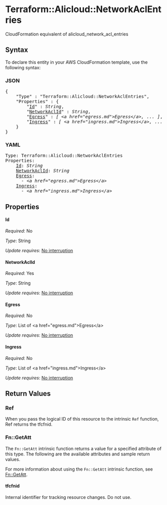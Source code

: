 # Terraform::Alicloud::NetworkAclEntries

CloudFormation equivalent of alicloud_network_acl_entries

## Syntax

To declare this entity in your AWS CloudFormation template, use the following syntax:

### JSON

<pre>
{
    "Type" : "Terraform::Alicloud::NetworkAclEntries",
    "Properties" : {
        "<a href="#id" title="Id">Id</a>" : <i>String</i>,
        "<a href="#networkaclid" title="NetworkAclId">NetworkAclId</a>" : <i>String</i>,
        "<a href="#egress" title="Egress">Egress</a>" : <i>[ &lt;a href=&#34;egress.md&#34;&gt;Egress&lt;/a&gt;, ... ]</i>,
        "<a href="#ingress" title="Ingress">Ingress</a>" : <i>[ &lt;a href=&#34;ingress.md&#34;&gt;Ingress&lt;/a&gt;, ... ]</i>
    }
}
</pre>

### YAML

<pre>
Type: Terraform::Alicloud::NetworkAclEntries
Properties:
    <a href="#id" title="Id">Id</a>: <i>String</i>
    <a href="#networkaclid" title="NetworkAclId">NetworkAclId</a>: <i>String</i>
    <a href="#egress" title="Egress">Egress</a>: <i>
      - &lt;a href=&#34;egress.md&#34;&gt;Egress&lt;/a&gt;</i>
    <a href="#ingress" title="Ingress">Ingress</a>: <i>
      - &lt;a href=&#34;ingress.md&#34;&gt;Ingress&lt;/a&gt;</i>
</pre>

## Properties

#### Id

_Required_: No

_Type_: String

_Update requires_: [No interruption](https://docs.aws.amazon.com/AWSCloudFormation/latest/UserGuide/using-cfn-updating-stacks-update-behaviors.html#update-no-interrupt)

#### NetworkAclId

_Required_: Yes

_Type_: String

_Update requires_: [No interruption](https://docs.aws.amazon.com/AWSCloudFormation/latest/UserGuide/using-cfn-updating-stacks-update-behaviors.html#update-no-interrupt)

#### Egress

_Required_: No

_Type_: List of &lt;a href=&#34;egress.md&#34;&gt;Egress&lt;/a&gt;

_Update requires_: [No interruption](https://docs.aws.amazon.com/AWSCloudFormation/latest/UserGuide/using-cfn-updating-stacks-update-behaviors.html#update-no-interrupt)

#### Ingress

_Required_: No

_Type_: List of &lt;a href=&#34;ingress.md&#34;&gt;Ingress&lt;/a&gt;

_Update requires_: [No interruption](https://docs.aws.amazon.com/AWSCloudFormation/latest/UserGuide/using-cfn-updating-stacks-update-behaviors.html#update-no-interrupt)

## Return Values

### Ref

When you pass the logical ID of this resource to the intrinsic `Ref` function, Ref returns the tfcfnid.

### Fn::GetAtt

The `Fn::GetAtt` intrinsic function returns a value for a specified attribute of this type. The following are the available attributes and sample return values.

For more information about using the `Fn::GetAtt` intrinsic function, see [Fn::GetAtt](https://docs.aws.amazon.com/AWSCloudFormation/latest/UserGuide/intrinsic-function-reference-getatt.html).

#### tfcfnid

Internal identifier for tracking resource changes. Do not use.

